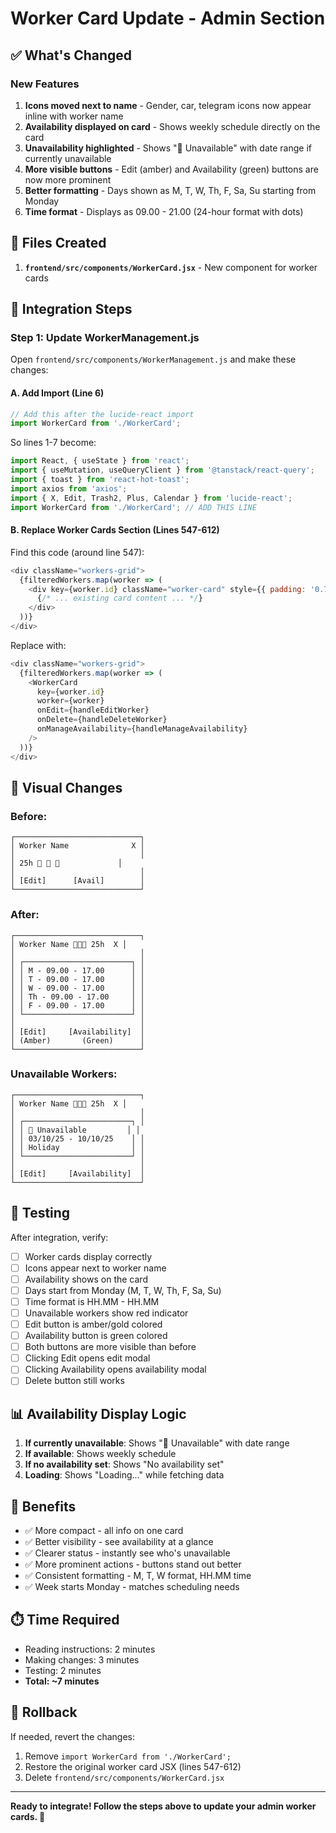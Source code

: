 # Worker Card Update - Admin Section

## ✅ What's Changed

### New Features
1. **Icons moved next to name** - Gender, car, telegram icons now appear inline with worker name
2. **Availability displayed on card** - Shows weekly schedule directly on the card
3. **Unavailability highlighted** - Shows "🔴 Unavailable" with date range if currently unavailable
4. **More visible buttons** - Edit (amber) and Availability (green) buttons are now more prominent
5. **Better formatting** - Days shown as M, T, W, Th, F, Sa, Su starting from Monday
6. **Time format** - Displays as 09.00 - 21.00 (24-hour format with dots)

## 📂 Files Created

1. **`frontend/src/components/WorkerCard.jsx`** - New component for worker cards

## 🔧 Integration Steps

### Step 1: Update WorkerManagement.js

Open `frontend/src/components/WorkerManagement.js` and make these changes:

#### A. Add Import (Line 6)
```javascript
// Add this after the lucide-react import
import WorkerCard from './WorkerCard';
```

So lines 1-7 become:
```javascript
import React, { useState } from 'react';
import { useMutation, useQueryClient } from '@tanstack/react-query';
import { toast } from 'react-hot-toast';
import axios from 'axios';
import { X, Edit, Trash2, Plus, Calendar } from 'lucide-react';
import WorkerCard from './WorkerCard'; // ADD THIS LINE
```

#### B. Replace Worker Cards Section (Lines 547-612)

Find this code (around line 547):
```javascript
<div className="workers-grid">
  {filteredWorkers.map(worker => (
    <div key={worker.id} className="worker-card" style={{ padding: '0.75rem', minHeight: 'auto' }}>
      {/* ... existing card content ... */}
    </div>
  ))}
</div>
```

Replace with:
```javascript
<div className="workers-grid">
  {filteredWorkers.map(worker => (
    <WorkerCard
      key={worker.id}
      worker={worker}
      onEdit={handleEditWorker}
      onDelete={handleDeleteWorker}
      onManageAvailability={handleManageAvailability}
    />
  ))}
</div>
```

## 🎨 Visual Changes

### Before:
```
┌────────────────────────────┐
│ Worker Name              X │
│                            │
│ 25h 👨 🚗 💬             │
│                            │
│ [Edit]      [Avail]        │
└────────────────────────────┘
```

### After:
```
┌────────────────────────────┐
│ Worker Name 👨🚗💬 25h  X │
│                            │
│ ┌────────────────────────┐ │
│ │ M - 09.00 - 17.00      │ │
│ │ T - 09.00 - 17.00      │ │
│ │ W - 09.00 - 17.00      │ │
│ │ Th - 09.00 - 17.00     │ │
│ │ F - 09.00 - 17.00      │ │
│ └────────────────────────┘ │
│                            │
│ [Edit]     [Availability]  │
│ (Amber)       (Green)      │
└────────────────────────────┘
```

### Unavailable Workers:
```
┌────────────────────────────┐
│ Worker Name 👨🚗💬 25h  X │
│                            │
│ ┌────────────────────────┐ │
│ │ 🔴 Unavailable         │ │
│ │ 03/10/25 - 10/10/25    │ │
│ │ Holiday                │ │
│ └────────────────────────┘ │
│                            │
│ [Edit]     [Availability]  │
└────────────────────────────┘
```

## 🧪 Testing

After integration, verify:

- [ ] Worker cards display correctly
- [ ] Icons appear next to worker name
- [ ] Availability shows on the card
- [ ] Days start from Monday (M, T, W, Th, F, Sa, Su)
- [ ] Time format is HH.MM - HH.MM
- [ ] Unavailable workers show red indicator
- [ ] Edit button is amber/gold colored
- [ ] Availability button is green colored
- [ ] Both buttons are more visible than before
- [ ] Clicking Edit opens edit modal
- [ ] Clicking Availability opens availability modal
- [ ] Delete button still works

## 📊 Availability Display Logic

1. **If currently unavailable**: Shows "🔴 Unavailable" with date range
2. **If available**: Shows weekly schedule
3. **If no availability set**: Shows "No availability set"
4. **Loading**: Shows "Loading..." while fetching data

## 🎯 Benefits

- ✅ More compact - all info on one card
- ✅ Better visibility - see availability at a glance
- ✅ Clearer status - instantly see who's unavailable
- ✅ More prominent actions - buttons stand out better
- ✅ Consistent formatting - M, T, W format, HH.MM time
- ✅ Week starts Monday - matches scheduling needs

## ⏱️ Time Required

- Reading instructions: 2 minutes
- Making changes: 3 minutes
- Testing: 2 minutes
- **Total: ~7 minutes**

## 🔄 Rollback

If needed, revert the changes:
1. Remove `import WorkerCard from './WorkerCard';`
2. Restore the original worker card JSX (lines 547-612)
3. Delete `frontend/src/components/WorkerCard.jsx`

---

**Ready to integrate! Follow the steps above to update your admin worker cards. 🚀**

